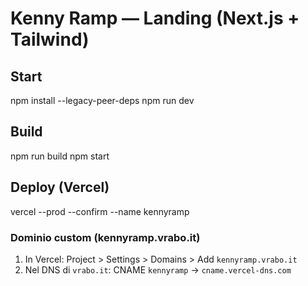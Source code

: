 # Kenny Ramp — Landing (Next.js + Tailwind)

## Start
npm install --legacy-peer-deps
npm run dev

## Build
npm run build
npm start

## Deploy (Vercel)
vercel --prod --confirm --name kennyramp

### Dominio custom (kennyramp.vrabo.it)
1) In Vercel: Project > Settings > Domains > Add `kennyramp.vrabo.it`
2) Nel DNS di `vrabo.it`: CNAME `kennyramp` -> `cname.vercel-dns.com`
